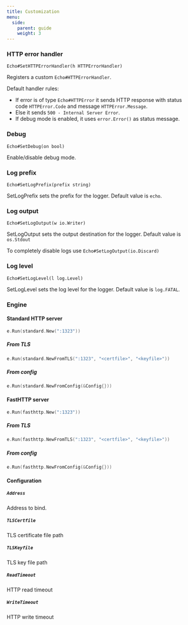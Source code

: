 ```yaml
---
title: Customization
menu:
  side:
    parent: guide
    weight: 3
---
```


### HTTP error handler

`Echo#SetHTTPErrorHandler(h HTTPErrorHandler)`

Registers a custom `Echo#HTTPErrorHandler`.

Default handler rules:

- If error is of type `Echo#HTTPError` it sends HTTP response with status code `HTTPError.Code`
and message `HTTPError.Message`.
- Else it sends `500 - Internal Server Error`.
- If debug mode is enabled, it uses `error.Error()` as status message.

### Debug

`Echo#SetDebug(on bool)`

Enable/disable debug mode.

### Log prefix

`Echo#SetLogPrefix(prefix string)`

SetLogPrefix sets the prefix for the logger. Default value is `echo`.

### Log output

`Echo#SetLogOutput(w io.Writer)`

SetLogOutput sets the output destination for the logger. Default value is `os.Stdout`

To completely disable logs use `Echo#SetLogOutput(io.Discard)`

### Log level

`Echo#SetLogLevel(l log.Level)`

SetLogLevel sets the log level for the logger. Default value is `log.FATAL`.

### Engine

#### Standard HTTP server

```go
e.Run(standard.New(":1323"))
```

##### From TLS

```go
e.Run(standard.NewFromTLS(":1323", "<certfile>", "<keyfile>"))
```

##### From config

```go
e.Run(standard.NewFromConfig(&Config{}))
```

#### FastHTTP server

```go
e.Run(fasthttp.New(":1323"))
```

##### From TLS

```go
e.Run(fasthttp.NewFromTLS(":1323", "<certfile>", "<keyfile>"))
```


##### From config
```go
e.Run(fasthttp.NewFromConfig(&Config{}))
```

#### Configuration

##### `Address`

Address to bind.

##### `TLSCertfile`

TLS certificate file path

##### `TLSKeyfile`

TLS key file path

##### `ReadTimeout`

HTTP read timeout

##### `WriteTimeout`

HTTP write timeout

